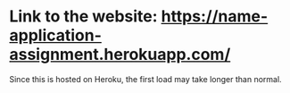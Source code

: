 # Link to the website: https://name-application-assignment.herokuapp.com/

Since this is hosted on Heroku, the first load may take longer than normal.
